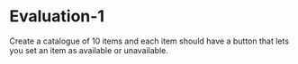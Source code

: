 # Evaluation-1
Create a catalogue of 10 items and each item should have a button that lets you set an item as available or unavailable.
